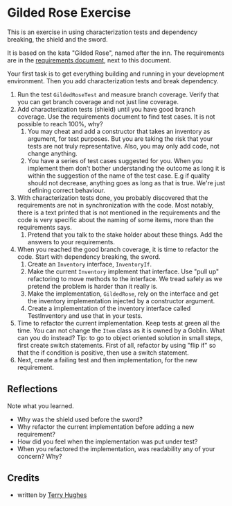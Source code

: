 Gilded Rose Exercise
===========

This is an exercise in using characterization tests and dependency breaking, the shield and the sword.

It is based on the kata "Gilded Rose", named after the inn. 
The requirements are in the [requirements document](requirements.md), next to this document.

Your first task is to get everything building and running in your development environment. 
Then you add characterization tests and break dependency.

1. Run the test `GildedRoseTest` and measure branch coverage. Verify that you can get branch coverage and not just line
 coverage.
1. Add characterization tests (shield) until you have good branch coverage. Use the requirements document to find test 
cases. It is not possible to reach 100%, why?
    1. You may cheat and add a constructor that takes an inventory as argument, for test purposes. But you are 
    taking the risk that your tests are not truly representative. Also, you may only add code, not change anything.
    1. You have a series of test cases suggested for you. When you implement them don't bother understanding
    the outcome as long it is within the suggestion of the name of the test case. E.g if quality should
    not decrease, anything goes as long as that is true. We're just defining correct behaviour.
1. With characterization tests done, you probably discovered that the requirements are not in synchronization with the
 code. Most notably, there is a text printed that is not mentioned in the requirements
 and the code is very specific about the naming of some items, more than the requirements says.
    1. Pretend that you talk to the stake holder about these things. Add the answers to your requirements.
1. When you reached the good branch coverage, it is time to refactor the code. Start with dependency breaking, the sword. 
    1. Create an `Inventory` interface, `InventoryIf`.
    1. Make the current `Inventory` implement that interface. Use "pull up" refactoring to move methods to the interface. 
    We tread safely as we pretend the problem is harder than it really is.
    1. Make the implementation, `GildedRose`, rely on the interface and get the inventory implementation injected by a 
    constructor argument.
    1. Create a implementation of the inventory interface called TestInventory and use that in your tests.
1. Time to refactor the current implementation. Keep tests at green all the time. You can not change the `Item` class as 
it is owned by a Goblin. What can you do instead? Tip: to go to object oriented solution in small steps, first create 
switch statements. First of all, refactor by using "flip if" so that the if condition is positive, then use a switch 
statement.
1. Next, create a failing test and then implementation, for the new requirement. 
 
Reflections
------
Note what you learned. 

* Why was the shield used before the sword? 
* Why refactor the current implementation before adding a new requirement?
* How did you feel when the implementation was put under test? 
* When you refactored the implementation, was readability any of your concern? Why?


Credits
-------

* written by [Terry Hughes](https://twitter.com/TerryHughes)
